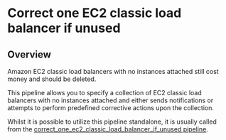 # Correct one EC2 classic load balancer if unused

## Overview

Amazon EC2 classic load balancers with no instances attached still cost money and should be deleted.

This pipeline allows you to specify a collection of EC2 classic load balancers with no instances attached and either sends notifications or attempts to perform predefined corrective actions upon the collection.

Whilst it is possible to utilize this pipeline standalone, it is usually called from the [correct_one_ec2_classic_load_balancer_if_unused pipeline](https://hub.flowpipe.io/mods/turbot/aws_thrifty/pipelines/aws_thrifty.pipeline.correct_one_ec2_classic_load_balancer_if_unused).
